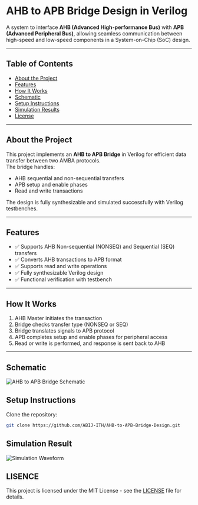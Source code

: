 # AHB to APB Bridge Design in Verilog

A system to interface **AHB (Advanced High-performance Bus)** with **APB (Advanced Peripheral Bus)**, allowing seamless communication between high-speed and low-speed components in a System-on-Chip (SoC) design.

---

## Table of Contents
- [About the Project](#about-the-project)
- [Features](#features)
- [How It Works](#how-it-works)
- [Schematic](#schematic)
- [Setup Instructions](#setup-instructions)
- [Simulation Results](#simulation-results)
- [License](#license)

---

## About the Project
This project implements an **AHB to APB Bridge** in Verilog for efficient data transfer between two AMBA protocols.  
The bridge handles:
- AHB sequential and non-sequential transfers  
- APB setup and enable phases  
- Read and write transactions  

The design is fully synthesizable and simulated successfully with Verilog testbenches.

---

## Features
- ✅ Supports AHB Non-sequential (NONSEQ) and Sequential (SEQ) transfers  
- ✅ Converts AHB transactions to APB format  
- ✅ Supports read and write operations  
- ✅ Fully synthesizable Verilog design  
- ✅ Functional verification with testbench  

---

## How It Works
1. AHB Master initiates the transaction  
2. Bridge checks transfer type (NONSEQ or SEQ)  
3. Bridge translates signals to APB protocol  
4. APB completes setup and enable phases for peripheral access  
5. Read or write is performed, and response is sent back to AHB  

---

## Schematic
![AHB to APB Bridge Schematic](Screenshots/ahb2apb_schematic.png)

## Setup Instructions
Clone the repository:
```bash
git clone https://github.com/ABIJ-ITH/AHB-to-APB-Bridge-Design.git
```
## Simulation Result
![Simulation Waveform](Screenshots/simulation_waveform.png)

## LISENCE
This project is licensed under the MIT License - see the [LICENSE](LICENSE) file for details.
